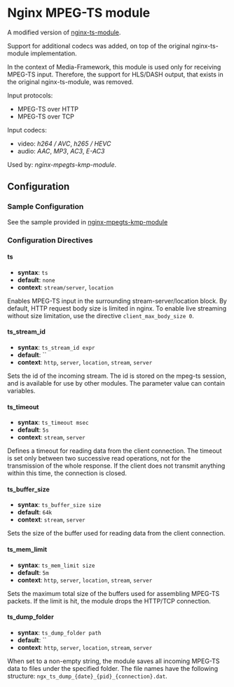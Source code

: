 # Nginx MPEG-TS module

A modified version of [nginx-ts-module](https://github.com/arut/nginx-ts-module).

Support for additional codecs was added, on top of the original nginx-ts-module implementation.

In the context of Media-Framework, this module is used only for receiving MPEG-TS input.
Therefore, the support for HLS/DASH output, that exists in the original nginx-ts-module, was removed.

Input protocols:
- MPEG-TS over HTTP
- MPEG-TS over TCP

Input codecs:
- video: *h264 / AVC*, *h265 / HEVC*
- audio: *AAC*, *MP3*, *AC3*, *E-AC3*

Used by: *nginx-mpegts-kmp-module*.


## Configuration

### Sample Configuration

See the sample provided in [nginx-mpegts-kmp-module](../nginx-mpegts-kmp-module/README.md#sample-configuration)

### Configuration Directives

#### ts
* **syntax**: `ts`
* **default**: `none`
* **context**: `stream/server`, `location`

Enables MPEG-TS input in the surrounding stream-server/location block.
By default, HTTP request body size is limited in nginx. To enable live streaming without size limitation, use the directive `client_max_body_size 0`.

#### ts_stream_id
* **syntax**: `ts_stream_id expr`
* **default**: ``
* **context**: `http`, `server`, `location`, `stream`, `server`

Sets the id of the incoming stream. The id is stored on the mpeg-ts session, and is available for use by other modules.
The parameter value can contain variables.

#### ts_timeout
* **syntax**: `ts_timeout msec`
* **default**: `5s`
* **context**: `stream`, `server`

Defines a timeout for reading data from the client connection.
The timeout is set only between two successive read operations, not for the transmission of the whole response.
If the client does not transmit anything within this time, the connection is closed.

#### ts_buffer_size
* **syntax**: `ts_buffer_size size`
* **default**: `64k`
* **context**: `stream`, `server`

Sets the size of the buffer used for reading data from the client connection.

#### ts_mem_limit
* **syntax**: `ts_mem_limit size`
* **default**: `5m`
* **context**: `http`, `server`, `location`, `stream`, `server`

Sets the maximum total size of the buffers used for assembling MPEG-TS packets.
If the limit is hit, the module drops the HTTP/TCP connection.

#### ts_dump_folder
* **syntax**: `ts_dump_folder path`
* **default**: ``
* **context**: `http`, `server`, `location`, `stream`, `server`

When set to a non-empty string, the module saves all incoming MPEG-TS data to files under the specified folder.
The file names have the following structure: `ngx_ts_dump_{date}_{pid}_{connection}.dat`.
